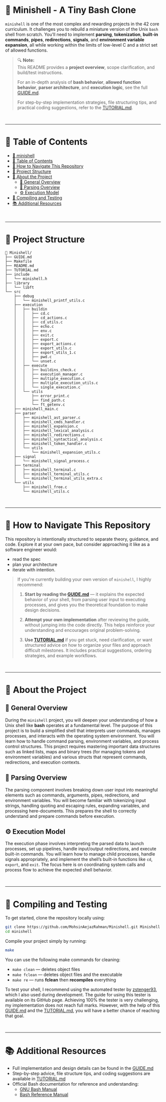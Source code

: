 # 🐚 Minishell - A Tiny Bash Clone

`minishell` is one of the most complex and rewarding projects in the 42 core curriculum. It challenges you to rebuild a miniature version of the Unix `bash` shell from scratch. You’ll need to implement **parsing**, **tokenization**, **built-in commands**, **pipes**, **redirections**, **signals**, and **environment variable expansion**, all while working within the limits of low-level C and a strict set of allowed functions.

> 🔍 **Note:**  
> This README provides a **project overview**, scope clarification, and build/test instructions.  
> 
> For an in-depth analysis of **bash behavior**, **allowed function behavior**, **parser architecture**, and **execution logic**, see the full [GUIDE.md](./GUIDE.md).  
> 
> For step-by-step implementation strategies, file structuring tips, and practical coding suggestions, refer to the [TUTORIAL.md](./TUTORIAL.md).

<br>

---

# 📑 Table of Contents

* [🐚 minishell](#-minishell)
* [📑 Table of Contents](#-table-of-contents)
* [🧭 How to Navigate This Repository](#-how-to-navigate-this-repository)
* [📁 Project Structure](#-project-structure)
* [📄 About the Project](#-about-the-project)
    * [🧾 General Overview](#-general-overview)
    * [🧩 Parsing Overview](#-parsing-overview)
    * [⚙️ Execution Model](#️-execution-model)
* [🧪 Compiling and Testing](#-compiling-and-testing)
* [📚 Additional Resources](#-additional-resources)


<br>

---

# 📁 Project Structure

```
📁 Minishell/
├── GUIDE.md
├── Makefile
├── README.md
├── TUTORIAL.md
├── include
│   └── minishell.h
├── library
│   └── libft
└── src
    ├── debug
    │   └── minishell_printf_utils.c
    ├── execution
    │   ├── buildin
    │   │   ├── cd.c
    │   │   ├── cd_actions.c
    │   │   ├── cd_utils.c
    │   │   ├── echo.c
    │   │   ├── env.c
    │   │   ├── exit.c
    │   │   ├── export.c
    │   │   ├── export_actions.c
    │   │   ├── export_utils.c
    │   │   ├── export_utils_1.c
    │   │   ├── pwd.c
    │   │   └── unset.c
    │   ├── execute
    │   │   ├── buildins_check.c
    │   │   ├── execution_manager.c
    │   │   ├── multiple_execution.c
    │   │   ├── multiple_execution_utils.c
    │   │   └── single_execution.c
    │   └── utils
    │       ├── error_print.c
    │       ├── find_path.c
    │       └── ft_getenv.c
    ├── minishell_main.c
    ├── parser
    │   ├── minishell_ast_parser.c
    │   ├── minishell_cmds_handler.c
    │   ├── minishell_expansion.c
    │   ├── minishell_lexical_analysis.c
    │   ├── minishell_redirections.c
    │   ├── minishell_syntactical_analysis.c
    │   ├── minishell_token_handler.c
    │   └── utils
    │       └── minishell_expansion_utils.c
    ├── signal
    │   └── minishell_signal_process.c
    ├── terminal
    │   ├── minishell_terminal.c
    │   ├── minishell_terminal_utils.c
    │   └── minishell_terminal_utils_extra.c
    └── utils
        ├── minishell_free.c
        └── minishell_utils.c
```

<br>

---

# 🧭 How to Navigate This Repository

This repository is intentionally structured to separate theory, guidance, and code. Explore it at your own pace, but consider approaching it like as a software engineer would: 
- read the spec
- plan your architecture
- iterate with intention.

> If you're currently building your own version of `minishell`, I highly recommend:
> 
> 1. **Start by reading the [GUIDE.md](./GUIDE.md)** — it explains the expected behavior of your shell, from parsing user input to executing processes, and gives you the theoretical foundation to make design decisions.
> 
> 2. **Attempt your own implementation** after reviewing the guide, without jumping into the code directly. This helps reinforce your understanding and encourages original problem-solving.
> 
> 3. **Use [TUTORIAL.md](./TUTORIAL.md)** if you get stuck, need clarification, or want structured advice on how to organize your files and approach difficult milestones. It includes practical suggestions, ordering strategies, and example workflows.

<br>

---

# 📄 About the Project

## 🧾 General Overview

During the `minishell` project, you will deepen your understanding of how a Unix shell like **bash** operates at a fundamental level. The purpose of this project is to build a simplified shell that interprets user commands, manages processes, and interacts with the operating system environment. You will learn how to handle command parsing, environment variables, and process control structures. This project requires mastering important data structures such as linked lists, maps and binary trees (for managing tokens and environment variables) and various structs that represent commands, redirections, and execution contexts.

## 🧩 Parsing Overview

The parsing component involves breaking down user input into meaningful elements such as commands, arguments, pipes, redirections, and environment variables. You will become familiar with tokenizing input strings, handling quoting and escaping rules, expanding variables, and processing here-documents. This prepares the shell to correctly understand and prepare commands before execution.

## ⚙️ Execution Model

The execution phase involves interpreting the parsed data to launch processes, set up pipelines, handle input/output redirections, and execute built-in commands. You will learn how to manage child processes, handle signals appropriately, and implement the shell’s built-in functions like `cd`, `export`, and `exit`. The focus here is on coordinating system calls and process flow to achieve the expected shell behavior.

<br>

---

# 🧪 Compiling and Testing

To get started, clone the repository locally using:

```bash
git clone https://github.com/MohsinAejazRahman/Minishell.git Minishell
cd minishell
```
Compile your project simply by running:

```bash
make
```

You can use the following make commands for cleaning:

- `make clean` — deletes object files  
- `make fclean` — deletes object files and the executable  
- `make re` — runs **fclean** then **recompiles** everything  

To test your shell, I recommend using the automated tester by [zstenger93](https://github.com/zstenger93/42_minishell_tester), which I also used during development. The guide for using this tester is available on its GitHub page. Achieving 100% the tester is very challenging, my implementation does not reach full marks. However, with the help of this [GUIDE.md](./GUIDE.md)  and the [TUTORIAL.md](./TUTORIAL.md), you will have a better chance of reaching that goal.

<br>

---

# 📚 Additional Resources

- Full implementation and design details can be found in the [GUIDE.md](./GUIDE.md)  
- Step-by-step advice, file structure tips, and coding suggestions are available in [TUTORIAL.md](./TUTORIAL.md)  
- Official Bash documentation for reference and understanding:  
  - [GNU Bash Manual](https://www.gnu.org/software/bash/manual/bash.html)  
  - [Bash Reference Manual](https://www.gnu.org/software/bash/manual/bashref.html)
